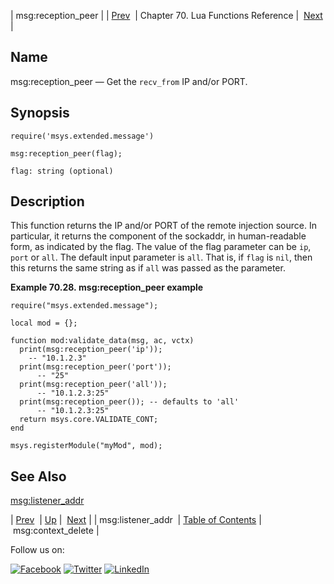 | msg:reception_peer |
| [Prev](lua.ref.msg_listener_addr.php)  | Chapter 70. Lua Functions Reference |  [Next](lua.ref.msg_context_delete.php) |

<a name="lua.ref.msg_reception_peer"></a>
## Name

msg:reception_peer — Get the `recv_from` IP and/or PORT.

<a name="idp15869744"></a>
## Synopsis

`require('msys.extended.message')`

`msg:reception_peer(flag);`

`flag: string (optional)`<a name="idp15873472"></a>
## Description

This function returns the IP and/or PORT of the remote injection source. In particular, it returns the component of the sockaddr, in human-readable form, as indicated by the flag. The value of the flag parameter can be `ip`, `port` or `all`. The default input parameter is `all`. That is, if `flag` is `nil`, then this returns the same string as if `all` was passed as the parameter.

<a name="lua.ref.msg_reception_peer.example"></a>

**Example 70.28. msg:reception_peer example**

```
require("msys.extended.message");

local mod = {};

function mod:validate_data(msg, ac, vctx)
  print(msg:reception_peer('ip'));
    -- "10.1.2.3"
  print(msg:reception_peer('port'));
      -- "25"
  print(msg:reception_peer('all'));
      -- "10.1.2.3:25"
  print(msg:reception_peer()); -- defaults to 'all'
      -- "10.1.2.3:25"
  return msys.core.VALIDATE_CONT;
end

msys.registerModule("myMod", mod);
```

<a name="idp15881632"></a>
## See Also

[msg:listener_addr](lua.ref.msg_listener_addr.php "msg:listener_addr")

| [Prev](lua.ref.msg_listener_addr.php)  | [Up](lua.function.details.php) |  [Next](lua.ref.msg_context_delete.php) |
| msg:listener_addr  | [Table of Contents](index.php) |  msg:context_delete |

Follow us on:

[![Facebook](https://support.messagesystems.com/images/icon-facebook.png)](http://www.facebook.com/messagesystems) [![Twitter](https://support.messagesystems.com/images/icon-twitter.png)](http://twitter.com/#!/MessageSystems) [![LinkedIn](https://support.messagesystems.com/images/icon-linkedin.png)](http://www.linkedin.com/company/message-systems)